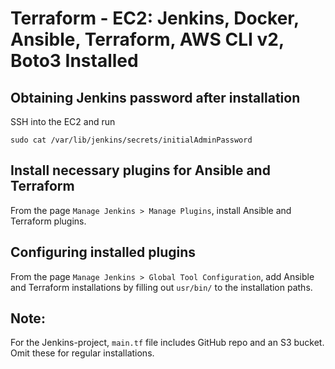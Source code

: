 # Terraform - EC2: Jenkins, Docker, Ansible, Terraform, AWS CLI v2, Boto3 Installed

## Obtaining Jenkins password after installation
SSH into the EC2 and run
```
sudo cat /var/lib/jenkins/secrets/initialAdminPassword
```

## Install necessary plugins for Ansible and Terraform
From the page `Manage Jenkins > Manage Plugins`, install Ansible and Terraform plugins.

## Configuring installed plugins
From the page `Manage Jenkins > Global Tool Configuration`, add Ansible and Terraform installations by filling out `usr/bin/` to the installation paths.

## Note:
For the Jenkins-project, `main.tf` file includes GitHub repo and an S3 bucket. Omit these for regular installations.

